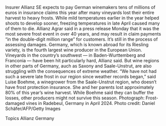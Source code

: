 Insurer Allianz SE expects to pay German winemakers tens of millions of euros in insurance claims this year after many vineyards lost their entire harvest to heavy frosts.
While mild temperatures earlier in the year helped shoots to develop sooner, freezing temperatures in late April caused many of them to die. Allianz Agrar said in a press release Monday that it was the most severe frost event in over 40 years, and may result in claim payments “in the double-digit million range” for customers. It’s still in the process of assessing damages.
Germany, which is known abroad for its Riesling variety, is the fourth largest wine producer in the European Union.
Vineyards in the country’s southwest — in Baden-Wurttemberg and Franconia — have been hit particularly hard, Allianz said. But wine regions in other parts of Germany, auch as Saxony and Saale-Unstrut, are also struggling with the consequences of extreme weather.
“We have not had such a severe late frost in our region since weather records began,” said Luise Boehme, a winegrower from the Saale-Unstrut region, who doesn’t have frost protection insurance. She and her parents lost approximately 80% of this year’s wine harvest.
While Boehme said they can buffer the losses, other producers might not survive this season.
Photograph: Frost-damaged vines in Radebeul, Germany in April 2024. Photo credit: Daniel Schäfer/AFP/Getty Images

Topics
Allianz
Germany
